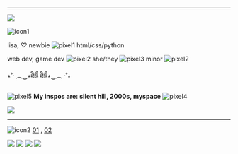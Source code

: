 __ __
<a href="https://external-media.spacehey.net"><img src="https://external-media.spacehey.net/media/s6DCPv0AhDXuO7JDtR9gLNbBpzmmvT-wx44p46PFRark=/https://64.media.tumblr.com/3974f88c25a1ab9fc4dad68ef98bab8f/f64ceba3f2235b31-6a/s640x960/40bdd0e9f50c41a2d16572cc78863a446d00ef46.pnj"/></a>

![icon1]()</P>

lisa,  ♡ newbie ![pixel1](http://dl.glitter-graphics.net/pub/3058/3058251t4udpjlpsc.gif) html/css/python

web dev, game dev
![pixel2](https://maguro.carrd.co/assets/images/gallery01/12e2c80c_original.gif?v=50a2d75d) she/they ![pixel3](https://maguro.carrd.co/assets/images/gallery01/e9357a16_original.gif?v=50a2d75d) minor ![pixel2](https://maguro.carrd.co/assets/images/gallery01/12e2c80c_original.gif?v=50a2d75d)

⭒˚‧ ︵‿⭒ཐིཋྀ ཐིཋྀ⭒‿︵ ‧˚⭒

![pixel5](https://external-media.spacehey.net/media/sNrAteJfDffBrwC1mf_4Y4cERePisiOG4b4EFR8xABdw=/https://64.media.tumblr.com/bddec45606e45baf08402f4429a64386/49148566a2e0c40c-c0/s75x75_c1/dfd1b212da22328902e3b4a00b56b0eac52da7c0.gifv) **My inspos are: silent hill, 2000s, myspace** ![pixel4](https://external-media.spacehey.net/media/sNrAteJfDffBrwC1mf_4Y4cERePisiOG4b4EFR8xABdw=/https://64.media.tumblr.com/bddec45606e45baf08402f4429a64386/49148566a2e0c40c-c0/s75x75_c1/dfd1b212da22328902e3b4a00b56b0eac52da7c0.gifv)

<a href="https://external-media.spacehey.net"><img src="https://external-media.spacehey.net/media/s6DCPv0AhDXuO7JDtR9gLNbBpzmmvT-wx44p46PFRark=/https://64.media.tumblr.com/3974f88c25a1ab9fc4dad68ef98bab8f/f64ceba3f2235b31-6a/s640x960/40bdd0e9f50c41a2d16572cc78863a446d00ef46.pnj"/></a>
__ __

![icon2](https://external-media.spacehey.net/media/s8nK4ApsyHjcTq2pfPlI-WuQZGwmkTgnt2fJovbX14sE=/https://64.media.tumblr.com/f6e32b367eba740e1d359a94b49996df/642e8381a18942ba-73/s400x600/4be2ae0bfaed07b1d15c9f739cb78e04a6a08a99.gifv) [01](https://rentry.co/rddatemp5link1)  ,  [02](https://rentry.co/rddatemp5link2)

<a href="https://external-media.spacehey.net"><img src="https://external-media.spacehey.net/media/s_DFxGAypq893fzXqpWI4oja7VoO7R74Ya7Bc4LBMCFw=/https://64.media.tumblr.com/92cb4884d53606c7233420e7f0b13f06/0a844093c4702aee-bb/s250x400/3eb2a46f0bf1b44aa1a1ee34723278284c2ac89d.gifv"/></a>
<a href="https://external-media.spacehey.net"><img src="https://external-media.spacehey.net/media/sZa0j9mm9QPNNVcWKWVsqDTmyx-lVtsLgdcfQELL7ihE=/https://64.media.tumblr.com/25da0f6413e2ca4584f8213f0883bdfa/aaa2c54ca6bb866a-c4/s100x200/5cd3979a000c506e5de67d5e5517044d2a426634.pnj"/></a>
<a href="https://external-media.spacehey.net"><img src="https://external-media.spacehey.net/media/szLkG1QG0o91dAvdmqfbwshkFn2wbOGeECxgSPmIDiBA=/https://64.media.tumblr.com/cc48125e658008761381e8e0862d5a9a/e369840a4783f3c8-13/s100x200/be44666a8a4af30a0c4cf887f98db7a989f9e4f1.gifv"/></a>
<a href="https://external-media.spacehey.net"><img src="https://external-media.spacehey.net/media/sp6mRzQlqXWbiDJhNGtGAHXjSJNUbeEbT57oM-60miSw=/https://64.media.tumblr.com/ffcfe55adbe609ac0a1e56aec7abcbab/aaa2c54ca6bb866a-6b/s100x200/625c644f39e382a76c036cf0bec95733d71ea62f.pnj"/></a>

